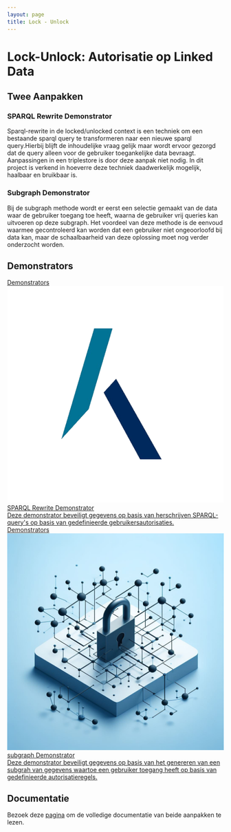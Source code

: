 ```yaml
---
layout: page
title: Lock - Unlock
---
```

# Lock-Unlock: Autorisatie op Linked Data

## Twee Aanpakken

### SPARQL Rewrite Demonstrator
Sparql-rewrite in de locked/unlocked context is een techniek om een bestaande sparql query te transformeren naar een nieuwe sparql query.Hierbij blijft de inhoudelijke vraag gelijk maar wordt ervoor gezorgd dat de query alleen voor de gebruiker toegankelijke data bevraagt. Aanpassingen in een triplestore is door deze aanpak niet nodig. In dit project is verkend in hoeverre deze techniek daadwerkelijk mogelijk, haalbaar en bruikbaar is.

### Subgraph Demonstrator 
Bij de subgraph methode wordt er eerst een selectie gemaakt van de data waar de gebruiker toegang toe heeft, waarna de gebruiker vrij queries kan uitvoeren op deze subgraph. Het voordeel van deze methode is de eenvoud waarmee gecontroleerd kan worden dat een gebruiker niet ongeoorloofd bij data kan, maar de schaalbaarheid van deze oplossing moet nog verder onderzocht worden.

## Demonstrators

<div class="cards-wrapper">
<a href="https://labs.kadaster.nl/demonstrators/unlocked/demonstrator/">
  <div class="card">
    <div class="card-type">Demonstrators</div>
    <img class="card-image" src="/assets/images/kadaster-logo.png">
    <div class="card-title">SPARQL Rewrite Demonstrator</div>
    <div class="card-description">Deze demonstrator beveiligt gegevens op basis van herschrijven SPARQL-query's op basis van gedefinieerde gebruikersautorisaties.</div>
  </div>
</a>
<a href="">
  <div class="card">
    <div class="card-type">Demonstrators</div>
    <img class="card-image" src="/assets/images/lockunlock.jpg">
    <div class="card-title">subgraph Demonstrator</div>
    <div class="card-description">Deze demonstrator beveiligt gegevens op basis van het genereren van een subgrah van gegevens waartoe een gebruiker toegang heeft op basis van gedefinieerde autorisatieregels.</div>
  </div>
</a>
</div>

## Documentatie
Bezoek deze [pagina]() om de volledige documentatie van beide aanpakken te lezen.

